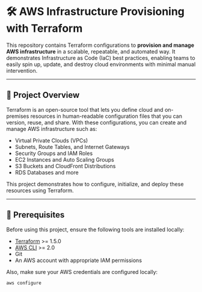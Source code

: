 # 🛠️ AWS Infrastructure Provisioning with Terraform

This repository contains Terraform configurations to **provision and manage AWS infrastructure** in a scalable, repeatable, and automated way. It demonstrates Infrastructure as Code (IaC) best practices, enabling teams to easily spin up, update, and destroy cloud environments with minimal manual intervention.

---

## 📁 Project Overview

Terraform is an open-source tool that lets you define cloud and on-premises resources in human-readable configuration files that you can version, reuse, and share. With these configurations, you can create and manage AWS infrastructure such as:

- Virtual Private Clouds (VPCs)
- Subnets, Route Tables, and Internet Gateways
- Security Groups and IAM Roles
- EC2 Instances and Auto Scaling Groups
- S3 Buckets and CloudFront Distributions
- RDS Databases and more

This project demonstrates how to configure, initialize, and deploy these resources using Terraform.

---

## 🧰 Prerequisites

Before using this project, ensure the following tools are installed locally:

- [Terraform](https://developer.hashicorp.com/terraform/downloads) >= 1.5.0
- [AWS CLI](https://docs.aws.amazon.com/cli/latest/userguide/getting-started-install.html) >= 2.0
- Git
- An AWS account with appropriate IAM permissions

Also, make sure your AWS credentials are configured locally:
```bash
aws configure

